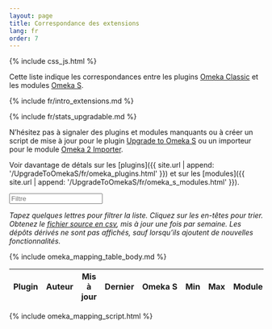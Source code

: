 ```yaml
---
layout: page
title: Correspondance des extensions
lang: fr
order: 7
---
```


{% include css_js.html %}

Cette liste indique les correspondances entre les plugins [Omeka Classic](https://omeka.org/classic) et les modules [Omeka S](https://omeka.org/s).

{% include fr/intro_extensions.md %}

{% include fr/stats_upgradable.md %}

N’hésitez pas à signaler des plugins et modules manquants ou à créer un script de mise à jour pour le plugin [Upgrade to Omeka S](https://github.com/Daniel-KM/Omeka-plugin-UpgradeToOmekaS) ou un importeur pour le module [Omeka 2 Importer](https://github.com/omeka-s-modules/Omeka2Importer).

Voir davantage de détals sur les [plugins]({{ site.url | append: '/UpgradeToOmekaS/fr/omeka_plugins.html' }}) et sur les [modules]({{ site.url | append: '/UpgradeToOmekaS/fr/omeka_s_modules.html' }}).

<div class="container-fluid">
<div id="entry-list">
    <div class="row" style="margin-bottom:10px;">
        <input type="text" class="search form-control" placeholder="Filtre" />
    </div>
    <p><em>
    Tapez quelques lettres pour filtrer la liste. Cliquez sur les en-têtes pour trier. Obtenez le <a href="https://github.com/Daniel-KM/UpgradeToOmekaS/blob/master/_data/omeka_plugins.csv">fichier source en csv</a>, mis à jour une fois par semaine. Les dépôts dérivés ne sont pas affichés, sauf lorsqu’ils ajoutent de nouvelles fonctionnalités.
    </em></p>
    <div class="row">
        <table class="table table-striped">
            <thead>
                <tr>
                    <th><span class="sort" data-sort="addon-plugin-link">Plugin</span></th>
                    <th><span class="sort" data-sort="addon-account">Auteur</span></th>
                    <th><span class="sort" data-sort="addon-updated">Mis à jour</span></th>
                    <th><span class="sort" data-sort="addon-version">Dernier</span></th>
                    <th><span class="sort" data-sort="addon-upgradable">Omeka S</span></th>
                    <th><span class="sort" data-sort="addon-minimum">Min</span></th>
                    <th><span class="sort" data-sort="addon-maximum">Max</span></th>
                    <th><span class="sort" data-sort="addon-module-link">Module</span></th>
                    <th><span class="sort" data-sort="addon-note">Note</span></th>
                </tr>
            </thead>
            {% include omeka_mapping_table_body.md %}
        </table>
    </div>
</div>
</div>

{% include omeka_mapping_script.html %}
